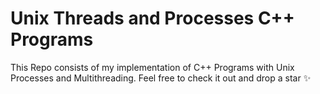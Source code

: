 # Unix Threads and Processes C++ Programs
This Repo consists of my implementation of C++ Programs with Unix Processes and Multithreading. Feel free to check it out and drop a star :sparkles:

